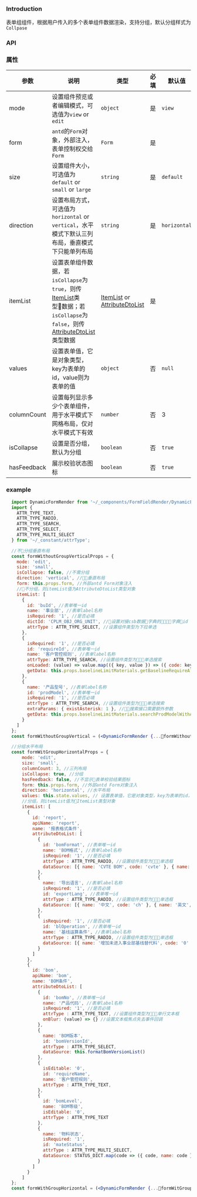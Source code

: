 ### Introduction
表单组组件，根据用户传入的多个表单组件数据渲染，支持分组，默认分组样式为`Collpase`

### API

### 属性

| 参数 | 说明 | 类型 | 必填 | 默认值 |
| ---- | ---- | ---- | ---- | ------ |
| mode | 设置组件预览或者编辑模式，可选值为`view` or `edit` | `object` | 是 | `view` |
| form | `antd`的`Form`对象，外部注入，表单控制权交给`Form` | `Form` | 是 | |
| size | 设置组件大小，可选值为`default` or `small` or `large` | `string` | 是 | `default` |
| direction | 设置布局方式，可选值为`horizontal` or `vertical`，水平模式下默认三列布局，垂直模式下只能单列布局 | `string` | 是 | `horizontal` |
| itemList | 设置表单组件数据，若`isCollapse`为`true`，则传[ItemList](/src/type/ItemList/README.md)类型数据；若`isCollapse`为`false`，则传[AttributeDtoList](/src/type/AttributeDtoList/README.md)类型数据 | [ItemList](/src/type/ItemList/README.md) or [AttributeDtoList](/src/type/AttributeDtoList/README.md) | 是 |  |
| values | 设置表单值，它是对象类型，key为表单的id，value则为表单的值 | `object` | 否 | `null` |
| columnCount | 设置每列显示多少个表单组件，用于水平模式下网格布局，仅对水平模式下有效 | `number` | 否 | 3 |
| isCollapse | 设置是否分组，默认为分组 | `boolean` | 否 | `true` |
| hasFeedback | 展示校验状态图标 | `boolean` | 否 | `true` |

### example

```jsx
  import DynamicFormRender from '~/_components/FormFieldRender/DynamicFormRender';
  import {
    ATTR_TYPE_TEXT,
    ATTR_TYPE_RADIO,
    ATTR_TYPE_SEARCH,
    ATTR_TYPE_SELECT,
    ATTR_TYPE_MULTI_SELECT
  } from '~/_constant/attrType';

  //不分组垂直布局
  const formWithoutGroupVerticalProps = {
    mode: 'edit',
    size: 'small',
    isCollapse: false, //不需分组
    direction: 'vertical', //垂直布局
    form: this.props.form, //外部antd Form对象注入
    //不分组，则itemList值为AttributeDtoList类型对象
    itemList: [
      {
        id: 'buId', //表单唯一id
        name: '事业部', //表单label名称
        isRequired: '1', //是否必填
        dictId: 'CPLM_OBJ_ORG_UNIT', //设置对接csb数据字典的字典id
        attrType : ATTR_TYPE_SELECT, //设置组件类型为下拉单选
      }, 
      {
        isRequired: '1', //是否必填
        id: 'requireId', //表单唯一id
        name: '客户管控规则', //表单label名称
        attrType: ATTR_TYPE_SEARCH, //设置组件类型为单选搜索
        onLoaded: (value) => value.map(({ key, value }) => ({ code: key, name: value })), //接口返回数据预处理，为了格式统一
        getData: this.props.baselineLimitMaterials.getBaselineRequireAll //用户自定义数据源接口
      }, 
      {
        name: '产品型号', //表单label名称
        id: 'prodModel', //表单唯一id
        isRequired: '1', //是否必填
        attrType : ATTR_TYPE_SEARCH, //设置组件类型为单选搜索
        extraParams: { existAsterisk: 1 }, //搜索接口需要额外参数
        getData: this.props.baselineLimitMaterials.searchProdModelWithAsterisk //用户自定义数据源接口
      }
    ]
  };
  const formWithoutGroupVertical = (<DynamicFormRender {...formWithoutGroupProps} />);
```

```jsx
  //分组水平布局
  const formWitGroupHorizontalProps = {
      mode: 'edit',
      size: 'small',
      columnCount: 3, //三列布局
      isCollapse: true, //分组
      hasFeedback: false, //不显示表单校验结果图标
      form: this.props.form, //外部antd Form对象注入
      direction: 'horizontal', //水平布局
      values: this.state.values, // 设置表单值，它是对象类型，key为表单的id，value则为表单的值
      //分组，则itemList值为ItemList类型对象
      itemList: [
        { 
          id: 'report',
          apiName: 'report', 
          name: '报表格式条件', 
          attributeDtoList: [
            {
              id: 'bomFormat', //表单唯一id
              name: 'BOM格式', //表单label名称
              isRequired: '1', //是否必填
              attrType : ATTR_TYPE_RADIO, //设置组件类型为单选框
              dataSource: [{ name: 'CVTE BOM', code: 'cvte' }, { name: 'CKD BOM', code: 'ckd' }] //设置本地数据源，此时就不用配置数据字典id或用户自定义数据源接口
            },
            {
              name: '导出语言', //表单label名称
              isRequired: '1', //是否必填
              id: 'exportLang', //表单唯一id
              attrType : ATTR_TYPE_RADIO, //设置组件类型为单选框
              dataSource: [{ name: '中文', code: 'ch' }, { name: '英文', code: 'en' }] //设置本地数据源，此时就不用配置数据字典id或用户自定义数据源接口
            },
            {
              isRequired: '1', //是否必填
              id: 'blOperation', //表单唯一id
              name: '基线运算条件', //表单label名称
              attrType : ATTR_TYPE_RADIO, //设置组件类型为单选框
              dataSource: [{ name: '增加未进入事业部基线替代料', code: '0' }, { name: '仅运算进入事业部基线替代料', code: '1' }, { name: '运算所有基线物料', code: '2' }] //设置本地数据源，此时就不用配置数据字典id或用户自定义数据源接口
            }
          ] 
        }, 
        { 
          id: 'bom',
          apiName: 'bom', 
          name: 'BOM条件', 
          attributeDtoList: [
            {
              id: 'bomNo', //表单唯一id
              name: '产品代码', //表单label名称
              isRequired: '1', //是否必填
              attrType : ATTR_TYPE_TEXT, //设置组件类型为单行文本框
              onBlur: (value) => {} //设置文本框焦点失去事件回调
            },
            {
              name: 'BOM版本',
              id: 'bomVersionId',
              attrType : ATTR_TYPE_SELECT,
              dataSource: this.formatBomVersionList()
            },
            {
              isEditable: '0',
              id: 'requireName',
              name: '客户管控规则',
              attrType : ATTR_TYPE_TEXT,
            },
            {
              id: 'bomLevel',
              name: 'BOM等级',
              isEditable: '0',
              attrType : ATTR_TYPE_TEXT
            },
            {
              name: '物料状态',
              isRequired: '1',
              id: 'mateStatus',
              attrType : ATTR_TYPE_MULTI_SELECT,
              dataSource: STATUS_DICT.map(code => ({ code, name: code }))
            }
          ]
        }
      ]
  };
  const formWithGroupHorizontal = (<DynamicFormRender {...formWitGroupHorizontalProps} />);
```
